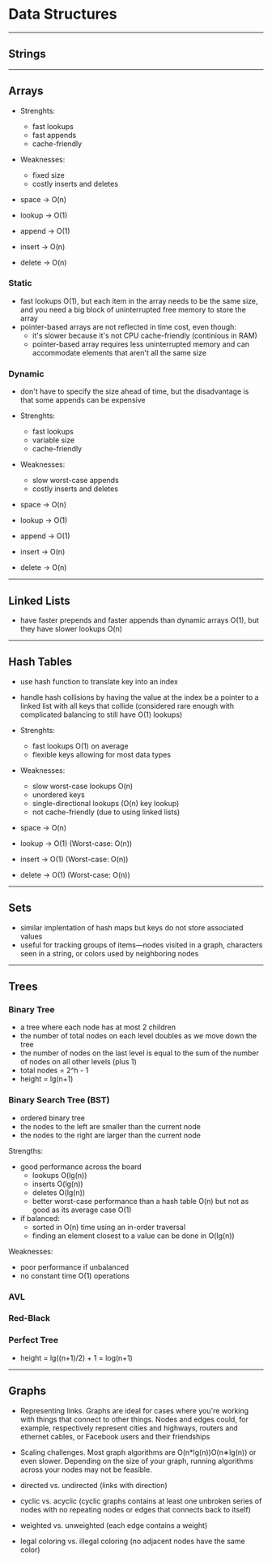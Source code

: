# Data Structures

---
## Strings


---
## Arrays
- Strenghts:
    - fast lookups
    - fast appends
    - cache-friendly
- Weaknesses:
    - fixed size
    - costly inserts and deletes

- space -> O(n)
- lookup -> O(1)
- append -> O(1)
- insert -> O(n)
- delete -> O(n)

### Static
- fast lookups O(1), but each item in the array needs to be the same size, and you need a big block of uninterrupted free memory to store the array
- pointer-based arrays are not reflected in time cost, even though:
    - it's slower because it's not CPU cache-friendly (continious in RAM)
    - pointer-based array requires less uninterrupted memory and can accommodate elements that aren't all the same size

### Dynamic
- don't have to specify the size ahead of time, but the disadvantage is that some appends can be expensive
- Strenghts:
    - fast lookups
    - variable size
    - cache-friendly
- Weaknesses:
    - slow worst-case appends
    - costly inserts and deletes

- space -> O(n)
- lookup -> O(1)
- append -> O(1)
- insert -> O(n)
- delete -> O(n)

---
## Linked Lists
- have faster prepends and faster appends than dynamic arrays O(1), but they have slower lookups O(n)

---
## Hash Tables
- use hash function to translate key into an index
- handle hash collisions by having the value at the index be a pointer to a linked list with all keys that collide (considered rare enough with complicated balancing to still have O(1) lookups)

- Strenghts:
    - fast lookups O(1) on average
    - flexible keys allowing for most data types
- Weaknesses:
    - slow worst-case lookups O(n)
    - unordered keys
    - single-directional lookups (O(n) key lookup)
    - not cache-friendly (due to using linked lists)

- space -> O(n)
- lookup -> O(1) (Worst-case: O(n))
- insert -> O(1) (Worst-case: O(n))
- delete -> O(1) (Worst-case: O(n))

---
## Sets
- similar implentation of hash maps but keys do not store associated values
- useful for tracking groups of items—nodes visited in a graph, characters seen in a string, or colors used by neighboring nodes

---
## Trees

### Binary Tree
- a tree where each node has at most 2 children
- the number of total nodes on each level doubles as we move down the tree
- the number of nodes on the last level is equal to the sum of the number of nodes on all other levels (plus 1)
- total nodes = 2^h - 1
- height = lg(n+1)

### Binary Search Tree (BST)
- ordered binary tree
- the nodes to the left are smaller than the current node
- the nodes to the right are larger than the current node

Strengths:
- good performance across the board
    - lookups O(lg(n))
    - inserts O(lg(n))
    - deletes O(lg(n))
    - better worst-case performance than a hash table O(n) but not as good as its average case O(1)
- if balanced:
    - sorted in O(n) time using an in-order traversal
    - finding an element closest to a value can be done in O(lg(n))

Weaknesses:
- poor performance if unbalanced
- no constant time O(1) operations

### AVL

### Red-Black

### Perfect Tree
- height = lg((n+1)/2) + 1 = log(n+1)

---
## Graphs
- Representing links. Graphs are ideal for cases where you're working with things that connect to other things. Nodes and edges could, for example, respectively represent cities and highways, routers and ethernet cables, or Facebook users and their friendships
- Scaling challenges. Most graph algorithms are O(n*lg(n))O(n∗lg(n)) or even slower. Depending on the size of your graph, running algorithms across your nodes may not be feasible.

- directed vs. undirected (links with direction)
- cyclic vs. acyclic (cyclic graphs contains at least one unbroken series of nodes with no repeating nodes or edges that connects back to itself)
- weighted vs. unweighted (each edge contains a weight)
- legal coloring vs. illegal coloring (no adjacent nodes have the same color)